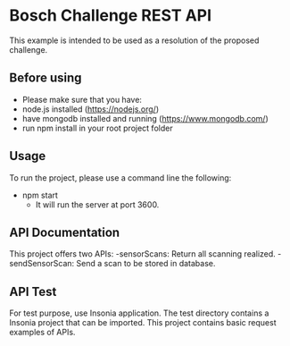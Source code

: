 # Bosch Challenge REST API

This example is intended to be used as a resolution of the proposed challenge.

## Before using

- Please make sure that you have:
 - node.js installed (https://nodejs.org/)
 - have mongodb installed and running (https://www.mongodb.com/)
 - run npm install in your root project folder
 
## Usage

To run the project, please use a command line the following:
 - npm start
    - It will run the server at port 3600.

## API Documentation
This project offers two APIs:
-sensorScans: Return all scanning realized.
-sendSensorScan: Send a scan to be stored in database.

## API Test
For test purpose, use Insonia application.
The test directory contains a Insonia project that can be imported.
This project contains basic request examples of APIs.